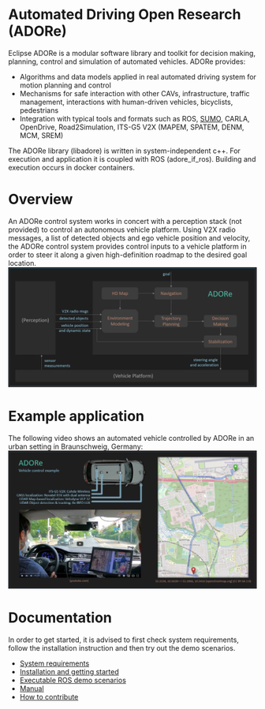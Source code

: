 <!--
********************************************************************************
* Copyright (C) 2017-2020 German Aerospace Center (DLR). 
* Eclipse ADORe, Automated Driving Open Research https://eclipse.org/adore
*
* This program and the accompanying materials are made available under the 
* terms of the Eclipse Public License 2.0 which is available at
* http://www.eclipse.org/legal/epl-2.0.
*
* SPDX-License-Identifier: EPL-2.0 
*
* Contributors: 
*   Daniel Heß 
********************************************************************************
-->

# Automated Driving Open Research (ADORe)
Eclipse ADORe is a modular software library and toolkit for decision making, planning, control and simulation of automated vehicles. 
ADORe provides:

- Algorithms and data models applied in real automated driving system for motion planning and control
- Mechanisms for safe interaction with other CAVs, infrastructure, traffic management, interactions with human-driven vehicles, bicyclists, pedestrians
- Integration with typical tools and formats such as ROS, [SUMO](https://github.com/eclipse/sumo), CARLA, OpenDrive, Road2Simulation, ITS-G5 V2X (MAPEM, SPATEM, DENM, MCM, SREM)

The ADORe library (libadore) is written in system-independent c++. For execution and application it is coupled with ROS (adore_if_ros).
Building and execution occurs in docker containers. 

# Overview
An ADORe control system works in concert with a perception stack (not provided) to control an autonomous vehicle platform.
Using V2X radio messages, a list of detected objects and ego vehicle position and velocity, the ADORe control system provides control inputs to a vehicle platform in order to steer it along a given high-definition roadmap to the desired goal location.
![ADORe architectural overview](https://github.com/DLR-TS/adore_support/blob/master/documentation/adore_overview_v03_20221027.png?raw=true)

# Example application
The following video shows an automated vehicle controlled by ADORe in an urban setting in Braunschweig, Germany:
[![ADORe example video](https://github.com/DLR-TS/adore_support/blob/master/adore_vivre_video_preview_20221027.png?raw=true)](https://youtu.be/tlhPDtr4yxg)

# Documentation
In order to get started, it is advised to first check system requirements, follow the installation instruction and then try out the demo scenarios.
- [System requirements](documentation/system_requirements.md)
- [Installation and getting started](documentation/getting_started.md)
- [Executable ROS demo scenarios](adore_if_ros_demos)
- [Manual](documentation/technical_documentation/manual.md)
- [How to contribute](CONTRIBUTING.md)